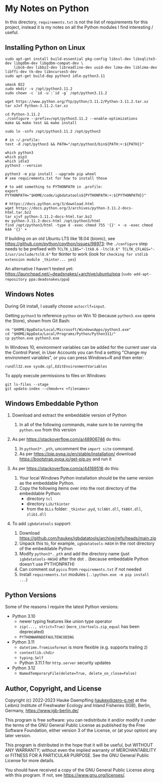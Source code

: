 My Notes on Python
==================

In this directory, `requirements.txt` is not the list of requirements
for this project, instead it is my notes on all the Python modules
I find interesting / useful.

Installing Python on Linux
--------------------------

    sudo apt-get install build-essential pkg-config libssl-dev libsqlite3-dev libgdbm-dev libgdbm-compat-dev \
        libc6-dev libbz2-dev libreadline-dev uuid-dev lzma-dev liblzma-dev libffi-dev tk-dev libncurses5-dev
    sudo apt-get build-dep python3 idle-python3.11
    
    umask 022
    sudo mkdir -v /opt/python3.11.2
    sudo chown -c `id -u`:`id -g` /opt/python3.11.2
    
    wget https://www.python.org/ftp/python/3.11.2/Python-3.11.2.tar.xz
    tar xJvf Python-3.11.2.tar.xz
    
    cd Python-3.11.2
    ./configure --prefix=/opt/python3.11.2 --enable-optimizations
    make && make test && make install
    
    sudo ln -snfv /opt/python3.11.2 /opt/python3
    
    # in ~/.profile:
    test -d /opt/python3 && PATH="/opt/python3/bin${PATH:+:${PATH}}"
    
    which python3
    which pip3
    which idle3
    python3 --version
    
    python3 -m pip install --upgrade pip wheel
    # see requirements.txt for how to install those
    
    # to add something to PYTHONPATH in .profile:
    export PYTHONPATH="$HOME/code/igbdatatools${PYTHONPATH:+:${PYTHONPATH}}"
    
    # https://docs.python.org/3/download.html
    wget https://docs.python.org/3/archives/python-3.11.2-docs-html.tar.bz2
    tar xjvf python-3.11.2-docs-html.tar.bz2
    mv python-3.11.2-docs-html /opt/python3/html
    find /opt/python3/html -type d -exec chmod 755 '{}' + -o -exec chmod 644 '{}' +

If building on an old Ubuntu LTS like 18.04 (bionic), see <https://github.com/python/cpython/issues/98973>:
the `./configure` step needs to be prefixed with `TCLTK_LIBS="-ltk8.6 -ltcl8.6" TCLTK_CFLAGS="-I/usr/include/tcl8.6"`
for tkinter to work (look for `checking for stdlib extension module _tkinter... yes`)

An alternative I haven't tested yet: <https://launchpad.net/~deadsnakes/+archive/ubuntu/ppa>
(`sudo add-apt-repository ppa:deadsnakes/ppa`)

Windows Notes
-------------

During Git install, I usually choose `autocrlf=input`.

Getting `python3` to reference `python` on Win 10 (because `python3.exe`
opens the Store), shown from Git Bash:

    rm "$HOME/AppData/Local/Microsoft/WindowsApps/python3.exe"
    cd "$HOME/AppData/Local/Programs/Python/Python311/"
    cp python.exe python3.exe

In Windows 10, environment variables can be added for the current user via the
Control Panel, in User Accounts you can find a setting "Change my environment
variables", or you can press Windows+R and then enter:

    rundll32.exe sysdm.cpl,EditEnvironmentVariables

To apply execute permissions to files on Windows:

    git ls-files --stage
    git update-index --chmod=+x <filenames>

Windows Embeddable Python
-------------------------

1. Download and extract the embeddable version of Python

   1. In all of the following commands, make sure to be running
      the `python.exe` from this version

2. As per https://stackoverflow.com/a/48906746 do this:

   1. In `python3*._pth`, uncomment the `import site` command.
   2. As per https://pip.pypa.io/en/stable/installation/
      download https://bootstrap.pypa.io/get-pip.py and run it

3. As per https://stackoverflow.com/a/44169516 do this:

   1. Your local Windows Python installation should be the same version
      as the embeddable Python.
   2. Copy the following items over into the root directory of the
      embeddable Python:
      - directory `tcl`
      - directory `Lib/tkinter`
      - from the `DLLs` folder: `_tkinter.pyd`, `tcl86t.dll`, `tk86t.dll`, `zlib1.dll`

4. To add `igbdatatools` support:

   1. Download https://github.com/haukex/igbdatatools/archive/refs/heads/main.zip
   2. Unpack this to, for example, `igbdatatools-HASH` in the root directory
      of the embeddable Python
   3. Modify `python3*._pth` and add the directory name (just `igbdatatools-HASH`)
      after the dot `.` (because embeddable Python doesn't use PYTHONPATH)
   4. Can comment out `pyicu` from `requirements.txt` if not needed
   5. Install `requirements.txt` modules (`..\python.exe -m pip install ...`)

Python Versions
---------------

Some of the reasons I require the latest Python versions:

- Python 3.10
  - newer typing features like union type operator
  - `zip(..., strict=True)` (`more_itertools.zip_equal` has been deprecated)
  - `PYTHONWARNDEFAULTENCODING`
- Python 3.11
  - `datetime.fromisoformat` is more flexible (e.g. supports trailing `Z`)
  - `contextlib.chdir`
  - `typing.Self`
  - Python 3.11.1 for `http.server` security updates
- Python 3.12
  - `NamedTemporaryFile(delete=True, delete_on_close=False)`


Author, Copyright, and License
------------------------------

Copyright (c) 2022-2023 Hauke Daempfling <haukex@zero-g.net>
at the Leibniz Institute of Freshwater Ecology and Inland Fisheries (IGB),
Berlin, Germany, <https://www.igb-berlin.de/>

This program is free software: you can redistribute it and/or modify
it under the terms of the GNU General Public License as published by
the Free Software Foundation, either version 3 of the License, or
(at your option) any later version.

This program is distributed in the hope that it will be useful,
but WITHOUT ANY WARRANTY; without even the implied warranty of
MERCHANTABILITY or FITNESS FOR A PARTICULAR PURPOSE. See the
GNU General Public License for more details.

You should have received a copy of the GNU General Public License
along with this program. If not, see <https://www.gnu.org/licenses/>.

